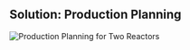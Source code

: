 ## Solution: Production Planning

![Production Planning for Two Reactors](https://user-images.githubusercontent.com/55924651/220468560-e8c87b0e-44a4-42d5-bb40-45889076b852.png)
